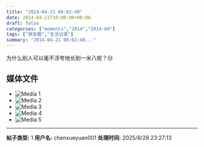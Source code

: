 ```yaml
---
title: "2014-04-21 08:02:40"
date: 2014-04-21T10:00:00+08:00
draft: false
categories: ["moments","2014","2014-04"]
tags: ["朋友圈","生活记录"]
summary: "2014-04-21 08:02:40..."
---
```


为什么别人可以毫不浮夸地长到一米八呢？😒

## 媒体文件

- ![Media 1](/Moments/photos/2014-04-21/201404210802400.jpg)
- ![Media 2](/Moments/photos/2014-04-21/201404210802401.jpg)
- ![Media 3](/Moments/photos/2014-04-21/201404210802402.jpg)
- ![Media 4](/Moments/photos/2014-04-21/201404210802403.jpg)
- ![Media 5](/Moments/photos/2014-04-21/201404210802404.jpg)

---

**帖子类型:** 1
**用户名:** chenxueyuan001
**处理时间:** 2025/8/28 23:27:13
